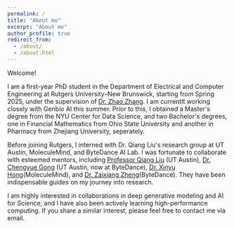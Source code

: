 ```yaml
---
permalink: /
title: "About me"
excerpt: "About me" 
author_profile: true
redirect_from: 
  - /about/
  - /about.html
---
```


Welcome!

I am a first-year PhD student in the Department of Electrical and Computer Engineering at Rutgers University–New Brunswick, starting from Spring 2025, under the supervision of [Dr. Zhao Zhang](https://zhaozhang.github.io/). I am currentlt working closely with Genbio AI this summer. Prior to this, I obtained a Master's degree from the NYU Center for Data Science, and two Bachelor's degrees, one in Financial Mathematics from Ohio State University and another in Pharmacy from Zhejiang University, seperately.

Before joining Rutgers, I interned with Dr. Qiang Liu's research group at UT Austin, MoleculeMind, and ByteDance AI Lab. I was fortunate to collaborate with esteemed mentors, including [Professor Qiang Liu](https://www.cs.utexas.edu/~lqiang/) (UT Austin), [Dr. Chengyue Gong](https://scholar.google.com/citations?hl=zh-CN&user=AscakBgAAAAJ&view_op=list_works&sortby=pubdate) (UT Austin, now at ByteDance), [Dr. Xinyu Hong](https://www.xhong.me/)(MoleculeMind), and [Dr. Zaixiang Zheng](https://zhengzx-nlp.github.io/)(ByteDance). They have been indispensable guides on my journey into research.

I am highly interested in collaborations in deep generative modeling and AI for Science, and I have also been actively learning high-performance computing. If you share a similar interest, please feel free to contact me via email.
